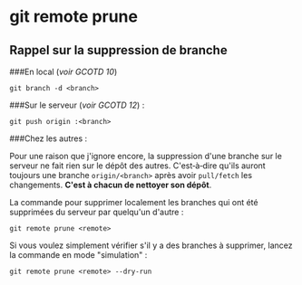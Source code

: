 git remote prune
================

Rappel sur la suppression de branche
------------------------------------

###En local (_voir GCOTD 10_)

    git branch -d <branch>

###Sur le serveur (_voir GCOTD 12_) :

    git push origin :<branch>

###Chez les autres :

Pour une raison que  j'ignore encore, la suppression d'une branche sur le serveur ne fait rien sur le dépôt des autres. C'est‑à‑dire qu'ils auront toujours une branche `origin/<branch>` après avoir `pull/fetch` les changements. **C'est à chacun de nettoyer son dépôt**.

La commande pour supprimer localement les branches qui ont été supprimées du serveur par quelqu'un d'autre : 

    git remote prune <remote>

Si vous voulez simplement vérifier s'il y a des branches à supprimer, lancez la commande en mode "simulation" :

    git remote prune <remote> --dry-run

